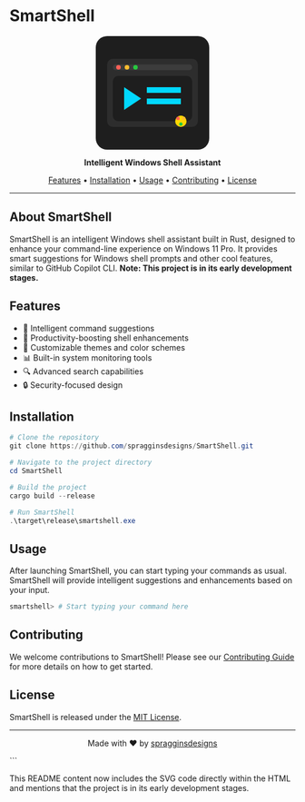 
# SmartShell

<p align="center">
  <svg width="200" height="200" viewBox="0 0 200 200" xmlns="http://www.w3.org/2000/svg">
    <rect width="200" height="200" rx="20" ry="20" fill="#1E1E1E"/>
    <rect x="20" y="40" width="160" height="120" rx="10" ry="10" fill="#2D2D2D"/>
    <rect x="30" y="50" width="140" height="10" rx="5" ry="5" fill="#3C3C3C"/>
    <circle cx="40" cy="55" r="4" fill="#FF5F56"/>
    <circle cx="55" cy="55" r="4" fill="#FFBD2E"/>
    <circle cx="70" cy="55" r="4" fill="#27C93F"/>
    <rect x="30" y="70" width="140" height="80" rx="10" ry="10" fill="#1E1E1E"/>
    <polygon points="50,90 80,110 50,130" fill="#00D8FF"/>
    <rect x="90" y="90" width="60" height="10" fill="#00D8FF"/>
    <rect x="90" y="110" width="60" height="10" fill="#00D8FF"/>
    <!-- AI Sprinkle Icon -->
    <g transform="translate(150, 150)">
      <circle cx="0" cy="0" r="10" fill="#FFD700" />
      <circle cx="-5" cy="-5" r="3" fill="#FF5F56"/>
      <circle cx="5" cy="-5" r="3" fill="#FFBD2E"/>
      <circle cx="0" cy="5" r="3" fill="#27C93F"/>
    </g>
  </svg>
</p>

<p align="center">
  <strong>Intelligent Windows Shell Assistant</strong>
</p>

<p align="center">
  <a href="#features">Features</a> •
  <a href="#installation">Installation</a> •
  <a href="#usage">Usage</a> •
  <a href="#contributing">Contributing</a> •
  <a href="#license">License</a>
</p>

---

## About SmartShell

SmartShell is an intelligent Windows shell assistant built in Rust, designed to enhance your command-line experience on Windows 11 Pro. It provides smart suggestions for Windows shell prompts and other cool features, similar to GitHub Copilot CLI. **Note: This project is in its early development stages.**

## Features

- 🧠 Intelligent command suggestions
- 🚀 Productivity-boosting shell enhancements
- 🎨 Customizable themes and color schemes
- 📊 Built-in system monitoring tools
- 🔍 Advanced search capabilities
- 🔒 Security-focused design

## Installation

```powershell
# Clone the repository
git clone https://github.com/spragginsdesigns/SmartShell.git

# Navigate to the project directory
cd SmartShell

# Build the project
cargo build --release

# Run SmartShell
.\target\release\smartshell.exe
```

## Usage

After launching SmartShell, you can start typing your commands as usual. SmartShell will provide intelligent suggestions and enhancements based on your input.

```powershell
smartshell> # Start typing your command here
```

## Contributing

We welcome contributions to SmartShell! Please see our [Contributing Guide](CONTRIBUTING.md) for more details on how to get started.

## License

SmartShell is released under the [MIT License](LICENSE).

---

<p align="center">
  Made with ❤️ by <a href="https://github.com/spragginsdesigns">spragginsdesigns</a>
</p>
```

This README content now includes the SVG code directly within the HTML and mentions that the project is in its early development stages.
